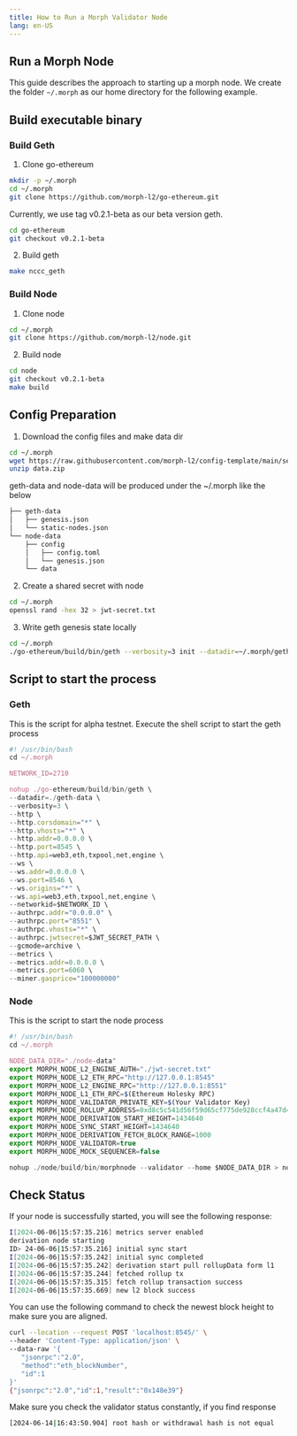 ```yaml
---
title: How to Run a Morph Validator Node
lang: en-US
---
```

## Run a Morph Node 

This guide describes the approach to starting up a morph node. We create the folder `~/.morph` as our home directory for the following example. 

## Build executable binary

### Build Geth

1. Clone go-ethereum 

```bash
mkdir -p ~/.morph 
cd ~/.morph
git clone https://github.com/morph-l2/go-ethereum.git
```
Currently, we use tag   v0.2.1-beta as our beta version geth. 

```bash
cd go-ethereum
git checkout v0.2.1-beta
```
2. Build geth

```bash
make nccc_geth
```

### Build Node

1. Clone node

```bash
cd ~/.morph
git clone https://github.com/morph-l2/node.git
```
2. Build node

```bash
cd node
git checkout v0.2.1-beta
make build
```

## Config Preparation

  1. Download the config files and make data dir

```bash
cd ~/.morph
wget https://raw.githubusercontent.com/morph-l2/config-template/main/sepolia-beta/data.zip
unzip data.zip
```
geth-data and node-data will be produced under the ~/.morph like the below

```bash
├── geth-data
│   ├── genesis.json
│   └── static-nodes.json
└── node-data
    ├── config
    │   ├── config.toml
    │   └── genesis.json
    └── data
```

2. Create a shared secret with node

```bash
cd ~/.morph
openssl rand -hex 32 > jwt-secret.txt
```

3. Write geth genesis state locally

```bash
cd ~/.morph
./go-ethereum/build/bin/geth --verbosity=3 init --datadir=~/.morph/geth-data ~/.morph/geth-data/genesis.json
```


## Script to start the process

### Geth

This is the script for alpha testnet.  Execute the shell script to start the geth process

```javascript
#! /usr/bin/bash
cd ~/.morph

NETWORK_ID=2710

nohup ./go-ethereum/build/bin/geth \
--datadir=./geth-data \
--verbosity=3 \
--http \
--http.corsdomain="*" \
--http.vhosts="*" \
--http.addr=0.0.0.0 \
--http.port=8545 \
--http.api=web3,eth,txpool,net,engine \
--ws \
--ws.addr=0.0.0.0 \
--ws.port=8546 \
--ws.origins="*" \
--ws.api=web3,eth,txpool,net,engine \
--networkid=$NETWORK_ID \
--authrpc.addr="0.0.0.0" \
--authrpc.port="8551" \
--authrpc.vhosts="*" \
--authrpc.jwtsecret=$JWT_SECRET_PATH \
--gcmode=archive \
--metrics \
--metrics.addr=0.0.0.0 \
--metrics.port=6060 \
--miner.gasprice="100000000" 
```

### Node

This is the script to start the node process

```javascript
#! /usr/bin/bash
cd ~/.morph

NODE_DATA_DIR="./node-data"
export MORPH_NODE_L2_ENGINE_AUTH="./jwt-secret.txt"
export MORPH_NODE_L2_ETH_RPC="http://127.0.0.1:8545"
export MORPH_NODE_L2_ENGINE_RPC="http://127.0.0.1:8551"
export MORPH_NODE_L1_ETH_RPC=$(Ethereum Holesky RPC)
export MORPH_NODE_VALIDATOR_PRIVATE_KEY=$(Your Validator Key)
export MORPH_NODE_ROLLUP_ADDRESS=0xd8c5c541d56f59d65cf775de928ccf4a47d4985c
export MORPH_NODE_DERIVATION_START_HEIGHT=1434640
export MORPH_NODE_SYNC_START_HEIGHT=1434640
export MORPH_NODE_DERIVATION_FETCH_BLOCK_RANGE=1000
export MORPH_NODE_VALIDATOR=true
export MORPH_NODE_MOCK_SEQUENCER=false

nohup ./node/build/bin/morphnode --validator --home $NODE_DATA_DIR > node.log 2>&1 &
```

## Check Status

If your node is successfully started, you will see the following response:

```bash
I[2024-06-06|15:57:35.216] metrics server enabled                       module=derivation host=0.0.0.0 port=26660
derivation node starting
ID> 24-06-06|15:57:35.216] initial sync start                           module=syncer msg="Running initial sync of L1 messages before starting sequencer, this might take a while..."
I[2024-06-06|15:57:35.242] initial sync completed                       module=syncer latestSyncedBlock=1681622
I[2024-06-06|15:57:35.242] derivation start pull rollupData form l1     module=derivation startBlock=1681599 end=1681622
I[2024-06-06|15:57:35.244] fetched rollup tx                            module=derivation txNum=8 latestBatchIndex=59201
I[2024-06-06|15:57:35.315] fetch rollup transaction success             module=derivation txNonce=8764 txHash=0x5fb8a98472d1be73be2bc6be0807b9e0c68b7ba14a648c8a17bdaff7b26eb923 l1BlockNumber=1681599 firstL2BlockNumber=1347115 lastL2BlockNumber=1347129
I[2024-06-06|15:57:35.669] new l2 block success                         module=derivation blockNumber=1347115
```

You can use the following command to check the newest block height to make sure you are aligned.

```bash
curl --location --request POST 'localhost:8545/' \
--header 'Content-Type: application/json' \
--data-raw '{
   "jsonrpc":"2.0",
   "method":"eth_blockNumber",
   "id":1
}'
{"jsonrpc":"2.0","id":1,"result":"0x148e39"}
```

Make sure you check the validator status constantly, if you find response

```bash
[2024-06-14|16:43:50.904] root hash or withdrawal hash is not equal    originStateRootHash=0x13f91d1c272e48e2d864ce7bfb421506d5b2a04def64d45c75391cdcdd69cd78 deriveStateRootHash=0x27e10420c0e34676a7d75c4189d7ccd1c3407cc8fd0b3eafb01c15e250a1215f batchWithdrawalRoot=0xa3e4a7cf45c7591a6bd9868f1fa7485ae345f10067acaade5f5b07d418b2e172 deriveWithdrawalRoot=0xa3e4a7cf45c7591a6bd9868f1fa7485ae345f10067acaade5f5b07d418b2e172
```